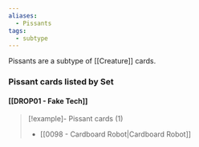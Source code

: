 ```yaml
---
aliases:
  - Pissants
tags:
  - subtype
---
```

Pissants are a subtype of [[Creature]] cards.



### Pissant cards listed by Set

#### [[DROP01 - Fake Tech]]  

> [!example]- Pissant cards (1)
>  - [[0098 - Cardboard Robot|Cardboard Robot]]

